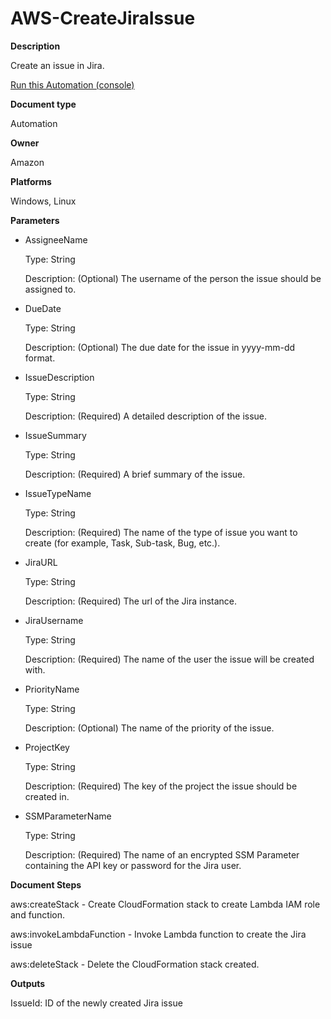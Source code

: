# AWS\-CreateJiraIssue<a name="automation-aws-createjiraissue"></a>

**Description**

Create an issue in Jira\.

[Run this Automation \(console\)](https://console.aws.amazon.com/systems-manager/automation/execute/AWS-CreateJiraIssue)

**Document type**

Automation

**Owner**

Amazon

**Platforms**

Windows, Linux

**Parameters**
+ AssigneeName

  Type: String

  Description: \(Optional\) The username of the person the issue should be assigned to\.
+ DueDate

  Type: String

  Description: \(Optional\) The due date for the issue in yyyy\-mm\-dd format\.
+ IssueDescription

  Type: String

  Description: \(Required\) A detailed description of the issue\.
+ IssueSummary

  Type: String

  Description: \(Required\) A brief summary of the issue\.
+ IssueTypeName

  Type: String

  Description: \(Required\) The name of the type of issue you want to create \(for example, Task, Sub\-task, Bug, etc\.\)\.
+ JiraURL

  Type: String

  Description: \(Required\) The url of the Jira instance\.
+ JiraUsername

  Type: String

  Description: \(Required\) The name of the user the issue will be created with\.
+ PriorityName

  Type: String

  Description: \(Optional\) The name of the priority of the issue\.
+ ProjectKey

  Type: String

  Description: \(Required\) The key of the project the issue should be created in\.
+ SSMParameterName

  Type: String

  Description: \(Required\) The name of an encrypted SSM Parameter containing the API key or password for the Jira user\.

**Document Steps**

aws:createStack \- Create CloudFormation stack to create Lambda IAM role and function\.

aws:invokeLambdaFunction \- Invoke Lambda function to create the Jira issue

aws:deleteStack \- Delete the CloudFormation stack created\.

**Outputs**

IssueId: ID of the newly created Jira issue